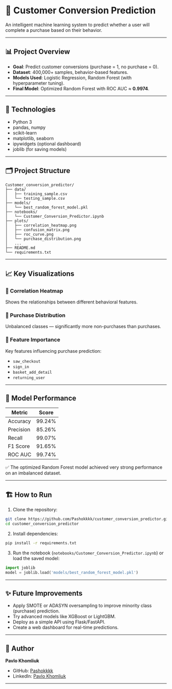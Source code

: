 # 🛒 Customer Conversion Prediction

An intelligent machine learning system to predict whether a user will complete a purchase based on their behavior.

---

## 📊 Project Overview

- **Goal**: Predict customer conversions (purchase = 1, no purchase = 0).
- **Dataset**: 400,000+ samples, behavior-based features.
- **Models Used**: Logistic Regression, Random Forest (with hyperparameter tuning).
- **Final Model**: Optimized Random Forest with ROC AUC ≈ **0.9974**.

---

## 🧠 Technologies

- Python 3
- pandas, numpy
- scikit-learn
- matplotlib, seaborn
- ipywidgets (optional dashboard)
- joblib (for saving models)

---

## 🗂 Project Structure
```
Customer_conversion_predictor/
├── data/
│   ├── training_sample.csv
│   └── testing_sample.csv
├── models/
│   └── best_random_forest_model.pkl
├── notebooks/
│   └── Customer_Conversion_Predictor.ipynb
├── plots/
│   ├── correlation_heatmap.png
│   ├── confusion_matrix.png
│   ├── roc_curve.png
│   └── purchase_distribution.png
│   ...
├── README.md
└── requirements.txt

```

---

## 📈 Key Visualizations

### 📌 Correlation Heatmap
Shows the relationships between different behavioral features.

### 📌 Purchase Distribution
Unbalanced classes — significantly more non-purchases than purchases.

### 📌 Feature Importance
Key features influencing purchase prediction:
- `saw_checkout`
- `sign_in`
- `basket_add_detail`
- `returning_user`

---

## 🚀 Model Performance

| Metric        | Score         |
|---------------|---------------|
| Accuracy      | 99.24%         |
| Precision     | 85.26%         |
| Recall        | 99.07%         |
| F1 Score      | 91.65%         |
| ROC AUC       | 99.74%         |

✅ The optimized Random Forest model achieved very strong performance on an imbalanced dataset.

---

## 🏗 How to Run

1. Clone the repository:
```bash
git clone https://github.com/Pashokkkk/customer_conversion_predictor.git
cd customer_conversion_predictor
```

2. Install dependencies:
```bash
pip install -r requirements.txt
```

3. Run the notebook (`notebooks/Customer_Conversion_Predictor.ipynb`) or load the saved model:
```python
import joblib
model = joblib.load('models/best_random_forest_model.pkl')
```

---

## ✨ Future Improvements

- Apply SMOTE or ADASYN oversampling to improve minority class (purchase) prediction.
- Try advanced models like XGBoost or LightGBM.
- Deploy as a simple API using Flask/FastAPI.
- Create a web dashboard for real-time predictions.

---

## 📌 Author
**Pavlo Khomliuk**  
- GitHub: [Pashokkkk](https://github.com/Pashokkkk)  
- LinkedIn: [Pavlo Khomliuk](https://www.linkedin.com/in/pavlo-khomliuk-234799251/)

---
